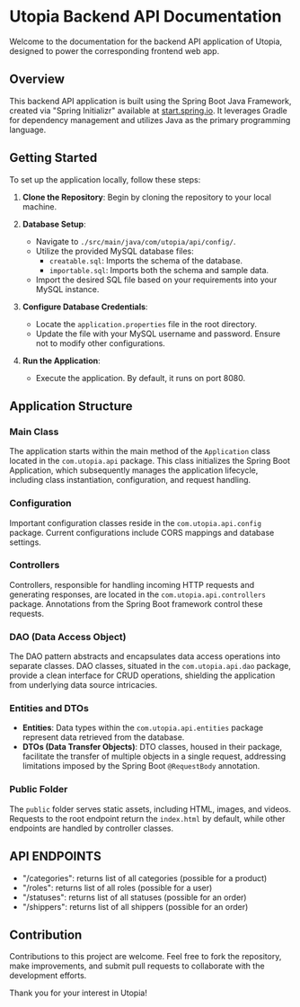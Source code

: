 # Utopia Backend API Documentation

Welcome to the documentation for the backend API application of Utopia, designed to power the corresponding frontend web app.

## Overview

This backend API application is built using the Spring Boot Java Framework, created via "Spring Initializr" available at [start.spring.io](https://start.spring.io). It leverages Gradle for dependency management and utilizes Java as the primary programming language.

## Getting Started

To set up the application locally, follow these steps:

1. **Clone the Repository**: Begin by cloning the repository to your local machine.

2. **Database Setup**:
    - Navigate to `./src/main/java/com/utopia/api/config/`.
    - Utilize the provided MySQL database files:
        - `creatable.sql`: Imports the schema of the database.
        - `importable.sql`: Imports both the schema and sample data.
    - Import the desired SQL file based on your requirements into your MySQL instance.

3. **Configure Database Credentials**:
    - Locate the `application.properties` file in the root directory.
    - Update the file with your MySQL username and password. Ensure not to modify other configurations.

4. **Run the Application**:
    - Execute the application. By default, it runs on port 8080.

## Application Structure

### Main Class
The application starts within the main method of the `Application` class located in the `com.utopia.api` package. This class initializes the Spring Boot Application, which subsequently manages the application lifecycle, including class instantiation, configuration, and request handling.

### Configuration
Important configuration classes reside in the `com.utopia.api.config` package. Current configurations include CORS mappings and database settings.

### Controllers
Controllers, responsible for handling incoming HTTP requests and generating responses, are located in the `com.utopia.api.controllers` package. Annotations from the Spring Boot framework control these requests.

### DAO (Data Access Object)
The DAO pattern abstracts and encapsulates data access operations into separate classes. DAO classes, situated in the `com.utopia.api.dao` package, provide a clean interface for CRUD operations, shielding the application from underlying data source intricacies.

### Entities and DTOs
- **Entities**: Data types within the `com.utopia.api.entities` package represent data retrieved from the database.
- **DTOs (Data Transfer Objects)**: DTO classes, housed in their package, facilitate the transfer of multiple objects in a single request, addressing limitations imposed by the Spring Boot `@RequestBody` annotation.

### Public Folder
The `public` folder serves static assets, including HTML, images, and videos. Requests to the root endpoint return the `index.html` by default, while other endpoints are handled by controller classes.

## API ENDPOINTS
   - "/categories": returns list of all categories (possible for a product)
   - "/roles": returns list of all roles (possible for a user)
   - "/statuses": returns list of all statuses (possible for an order)
   - "/shippers": returns list of all shippers (possible for an order)
## Contribution

Contributions to this project are welcome. Feel free to fork the repository, make improvements, and submit pull requests to collaborate with the development efforts.

Thank you for your interest in Utopia!